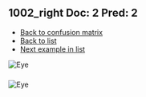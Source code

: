 ## 1002_right Doc: 2 Pred: 2
- [Back to confusion matrix](https://github.com/juliandewit/kaggle_retinopathy/blob/master/matrix.md)
- [Back to list](https://github.com/juliandewit/kaggle_retinopathy/blob/master/lists/22/list.md)
- [Next example in list](https://github.com/juliandewit/kaggle_retinopathy/blob/master/lists/22/10/10109_right.md)

![Eye](https://retinopaty.blob.core.windows.net/size1024/1002_right_2.jpeg)

### 

![Eye]()

